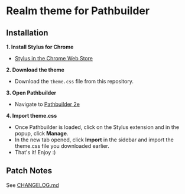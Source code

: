# Realm theme for Pathbuilder


## Installation

**1. Install Stylus for Chrome**
- [Stylus in the Chrome Web Store](https://chromewebstore.google.com/detail/stylus/clngdbkpkpeebahjckkjfobafhncgmne)

**2. Download the theme**
- Download the `theme.css` file from this repository.
 
**3. Open Pathbuilder**
- Navigate to [Pathbuilder 2e](https://pathbuilder2e.com)

**4. Import theme.css**
- Once Pathbuilder is loaded, click on the Stylus extension and in the popup, click **Manage**.
- In the new tab opened, click **Import** in the sidebar and import the theme.css file you downloaded earlier.
- That's it! Enjoy :)

## Patch Notes
See [CHANGELOG.md](https://github.com/mattermill/realm-pathbuilder/blob/main/changelog.md)

